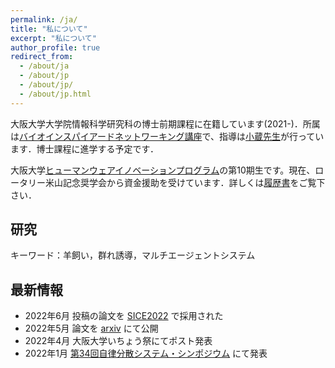 ```yaml
---
permalink: /ja/
title: "私について"
excerpt: "私について"
author_profile: true
redirect_from: 
  - /about/ja
  - /about/jp
  - /about/jp/
  - /about/jp.html
---
```


大阪大学大学院情報科学研究科の博士前期課程に在籍しています(2021-)．所属は[バイオインスパイアードネットワーキング講座](http://www-waka.ics.es.osaka-u.ac.jp/)で、指導は[小蔵先生](https://masakiogura.com/)が行っています．博士課程に進学する予定です．

大阪大学[ヒューマンウェアイノベーションプログラム](https://www.humanware.osaka-u.ac.jp/)の第10期生です。現在、ロータリー米山記念奨学会から資金援助を受けています．詳しくは[履歴書](/files/vita_aiyi_ja.pdf)をご覧下さい．

## 研究

キーワード：羊飼い，群れ誘導，マルチエージェントシステム

<script async class="speakerdeck-embed" data-slide="1" data-id="6acdc1b08b174ca7a141037f2863924a" data-ratio="1.33293838862559" src="//speakerdeck.com/assets/embed.js"></script>

## 最新情報

- 2022年6月 投稿の論文を [SICE2022](https://sice.jp/siceac/sice2022/) で採用された
- 2022年5月 論文を [arxiv](https://arxiv.org/abs/2205.08155) にて公開
- 2022年4月 大阪大学いちょう祭にてポスト発表
- 2022年1月 [第34回自律分散システム・シンポジウム](https://sites.google.com/sice-das.org/das34th/) にて発表
